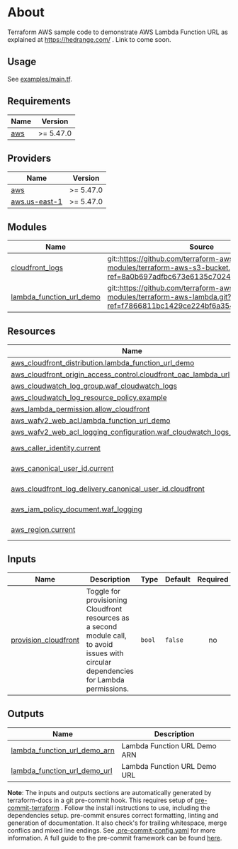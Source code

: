 # About
Terraform AWS sample code to demonstrate AWS Lambda Function URL as explained at https://hedrange.com/ . Link to come soon.

## Usage

See [examples/main.tf](examples/main.tf).

<!-- BEGINNING OF PRE-COMMIT-TERRAFORM DOCS HOOK -->
## Requirements

| Name | Version |
|------|---------|
| <a name="requirement_aws"></a> [aws](#requirement\_aws) | >= 5.47.0 |

## Providers

| Name | Version |
|------|---------|
| <a name="provider_aws"></a> [aws](#provider\_aws) | >= 5.47.0 |
| <a name="provider_aws.us-east-1"></a> [aws.us-east-1](#provider\_aws.us-east-1) | >= 5.47.0 |

## Modules

| Name | Source | Version |
|------|--------|---------|
| <a name="module_cloudfront_logs"></a> [cloudfront\_logs](#module\_cloudfront\_logs) | git::https://github.com/terraform-aws-modules/terraform-aws-s3-bucket.git?ref=8a0b697adfbc673e6135c70246cff7f8052ad95a |  |
| <a name="module_lambda_function_url_demo"></a> [lambda\_function\_url\_demo](#module\_lambda\_function\_url\_demo) | git::https://github.com/terraform-aws-modules/terraform-aws-lambda.git?ref=f7866811bc1429ce224bf6a35448cb44aa5155e7 |  |

## Resources

| Name | Type |
|------|------|
| [aws_cloudfront_distribution.lambda_function_url_demo](https://registry.terraform.io/providers/hashicorp/aws/latest/docs/resources/cloudfront_distribution) | resource |
| [aws_cloudfront_origin_access_control.cloudfront_oac_lambda_url](https://registry.terraform.io/providers/hashicorp/aws/latest/docs/resources/cloudfront_origin_access_control) | resource |
| [aws_cloudwatch_log_group.waf_cloudwatch_logs](https://registry.terraform.io/providers/hashicorp/aws/latest/docs/resources/cloudwatch_log_group) | resource |
| [aws_cloudwatch_log_resource_policy.example](https://registry.terraform.io/providers/hashicorp/aws/latest/docs/resources/cloudwatch_log_resource_policy) | resource |
| [aws_lambda_permission.allow_cloudfront](https://registry.terraform.io/providers/hashicorp/aws/latest/docs/resources/lambda_permission) | resource |
| [aws_wafv2_web_acl.lambda_function_url_demo](https://registry.terraform.io/providers/hashicorp/aws/latest/docs/resources/wafv2_web_acl) | resource |
| [aws_wafv2_web_acl_logging_configuration.waf_cloudwatch_logs_config](https://registry.terraform.io/providers/hashicorp/aws/latest/docs/resources/wafv2_web_acl_logging_configuration) | resource |
| [aws_caller_identity.current](https://registry.terraform.io/providers/hashicorp/aws/latest/docs/data-sources/caller_identity) | data source |
| [aws_canonical_user_id.current](https://registry.terraform.io/providers/hashicorp/aws/latest/docs/data-sources/canonical_user_id) | data source |
| [aws_cloudfront_log_delivery_canonical_user_id.cloudfront](https://registry.terraform.io/providers/hashicorp/aws/latest/docs/data-sources/cloudfront_log_delivery_canonical_user_id) | data source |
| [aws_iam_policy_document.waf_logging](https://registry.terraform.io/providers/hashicorp/aws/latest/docs/data-sources/iam_policy_document) | data source |
| [aws_region.current](https://registry.terraform.io/providers/hashicorp/aws/latest/docs/data-sources/region) | data source |

## Inputs

| Name | Description | Type | Default | Required |
|------|-------------|------|---------|:--------:|
| <a name="input_provision_cloudfront"></a> [provision\_cloudfront](#input\_provision\_cloudfront) | Toggle for provisioning Cloudfront resources as a second module call, to avoid issues with circular dependencies for Lambda permissions. | `bool` | `false` | no |

## Outputs

| Name | Description |
|------|-------------|
| <a name="output_lambda_function_url_demo_arn"></a> [lambda\_function\_url\_demo\_arn](#output\_lambda\_function\_url\_demo\_arn) | Lambda Function URL Demo ARN |
| <a name="output_lambda_function_url_demo_url"></a> [lambda\_function\_url\_demo\_url](#output\_lambda\_function\_url\_demo\_url) | Lambda Function URL Demo URL |
<!-- END OF PRE-COMMIT-TERRAFORM DOCS HOOK -->

**Note**: The inputs and outputs sections are automatically generated by terraform-docs in a git pre-commit hook. This requires setup of [pre-commit-terraform](https://github.com/antonbabenko/pre-commit-terraform) . Follow the install instructions to use, including the dependencies setup. pre-commit ensures correct formatting, linting and generation of documentation. It also check's for trailing whitespace, merge conflics and mixed line endings. See [.pre-commit-config.yaml](./.pre-commit-config.yaml) for more information. A full guide to the pre-commit framework can be found [here](https://pre-commit.com/).
